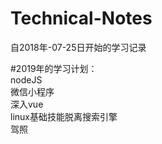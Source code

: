 # Technical-Notes
自2018年-07-25日开始的学习记录

#2019年的学习计划：  
nodeJS  
微信小程序  
深入vue  
linux基础技能脱离搜索引擎  
驾照
